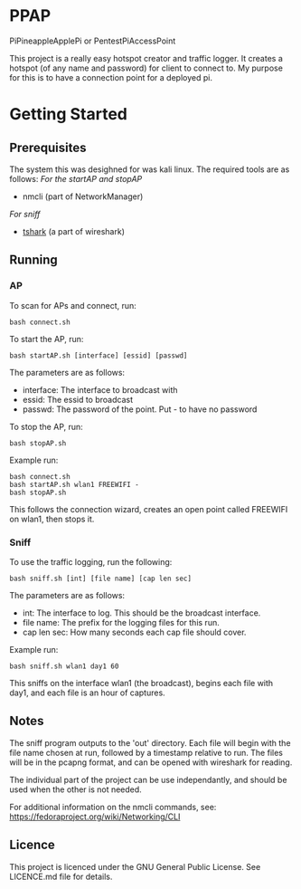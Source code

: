 # PPAP

PiPineappleApplePi or PentestPiAccessPoint

This project is a really easy hotspot creator and traffic logger. It creates a hotspot (of any name and password) for client to 
connect to. My purpose for this is to have a connection point for a deployed pi.

# Getting Started

## Prerequisites

The system this was desighned for was kali linux. The required tools are as follows:
*For the startAP and stopAP*
* nmcli (part of NetworkManager)

*For sniff*
* [tshark](https://wireshark.org) (a part of wireshark)

## Running

### AP

To scan for APs and connect, run:
```
bash connect.sh
```

To start the AP, run:
```
bash startAP.sh [interface] [essid] [passwd]
```

The parameters are as follows:
* interface: The interface to broadcast with
* essid: The essid to broadcast
* passwd: The password of the point. Put - to have no password

To stop the AP, run:
```
bash stopAP.sh
```
 
Example run:
```
bash connect.sh
bash startAP.sh wlan1 FREEWIFI -
bash stopAP.sh
```
 
This follows the connection wizard, creates an open point called FREEWIFI on wlan1, then stops it.
 
### Sniff
 
To use the traffic logging, run the following:
```
bash sniff.sh [int] [file name] [cap len sec]
```

The parameters are as follows:
* int: The interface to log. This should be the broadcast interface.
* file name: The prefix for the logging files for this run.
* cap len sec: How many seconds each cap file should cover.

Example run:
```
bash sniff.sh wlan1 day1 60
```

This sniffs on the interface wlan1 (the broadcast), begins each file with day1, and each file is an hour of captures.

## Notes
 
The sniff program outputs to the 'out' directory. Each file will begin with the file name chosen at run, followed by a timestamp 
relative to run. The files will be in the pcapng format, and can be opened with wireshark for reading. 

The individual part of the project can be use independantly, and should be used when the other is not needed.

For additional information on the nmcli commands, see: https://fedoraproject.org/wiki/Networking/CLI

## Licence

This project is licenced under the GNU General Public License. See LICENCE.md file for details.
